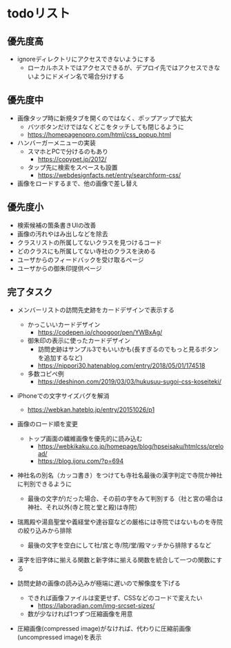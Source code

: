 # todoリスト

## 優先度高

+ ignoreディレクトリにアクセスできないようにする
  + ローカルホストではアクセスできるが、デプロイ先ではアクセスできないようにドメイン名で場合分けする

## 優先度中
+ 画像タップ時に新規タブを開くのではなく、ポップアップで拡大
  + バツボタンだけではなくどこをタッチしても閉じるように
  + https://homepagenopro.com/html/css_popup.html
+ ハンバーガーメニューの実装
  + スマホとPCで分けるのもあり
    + https://copypet.jp/2012/
  + タップ先に検索をスペースも設置
    + https://webdesignfacts.net/entry/searchform-css/
+ 画像をロードするまで、他の画像で差し替え

## 優先度小
+ 検索候補の箇条書きUIの改善
+ 画像の汚れやはみ出しなどを除去
+ クラスリストの所属してないクラスを見つけるコード
+ どのクラスにも所属してない寺社のクラスを決める
+ ユーザからのフィードバックを受け取るページ
+ ユーザからの御朱印提供ページ


## 完了タスク
+ メンバーリストの訪問先史跡をカードデザインで表示する
  + かっこいいカードデザイン
    + https://codepen.io/choogoor/pen/YWBxAg/
  + 御朱印の表示に使ったカードデザイン
    + 訪問史跡はサンプル3でもいいかも(長すぎるのでもっと見るボタンを追加するなど)
    + https://nippori30.hatenablog.com/entry/2018/05/01/174518
  + 多数コピペ例
    + https://deshinon.com/2019/03/03/hukusuu-sugoi-css-koseiteki/

+ iPhoneでの文字サイズバグを解消
  + https://webkan.hateblo.jp/entry/20151026/p1

+ 画像のロード順を変更
  + トップ画面の繊維画像を優先的に読み込む
    + https://webkikaku.co.jp/homepage/blog/hpseisaku/htmlcss/preload/
    + https://blog.ijoru.com/?p=694

+ 神社名の別名（カッコ書き）をつけても寺社名最後の漢字判定で寺院か神社に判別できるように
  + 最後の文字が)だった場合、その前の字をみて判別する（社と宮の場合は神社、それ以外(寺と院と堂と殿)は寺院）

+ 瑞鳳殿や湯島聖堂や義経堂や達谷窟などの厳格には寺院ではないものを寺院の絞り込みから排除
  + 最後の文字を空白にして社/宮と寺/院/堂/殿マッチから排除するなど

+ 漢字を旧字体に揃える関数と新字体に揃える関数を統合して一つの関数にする

+ 訪問史跡の画像の読み込みが極端に遅いので解像度を下げる
  + できれば画像ファイルは変更せず、CSSなどのコードで変えたい
    + https://laboradian.com/img-srcset-sizes/
  + 数が少なければ1つずつ圧縮画像を用意

+ 圧縮画像(compressed image)がなければ、代わりに圧縮前画像(uncompressed image)を表示
